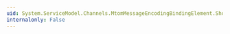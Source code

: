 ```yaml
---
uid: System.ServiceModel.Channels.MtomMessageEncodingBindingElement.ShouldSerializeMessageVersion
internalonly: False
---
```

